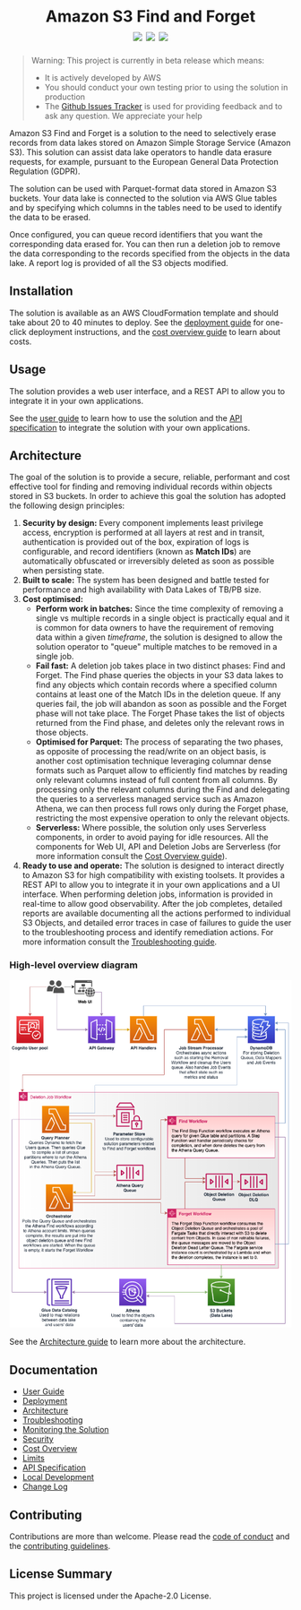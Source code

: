 <h1 align="center">
    Amazon S3 Find and Forget
    <br>
    <img src="https://img.shields.io/github/v/release/awslabs/amazon-s3-find-and-forget?include_prereleases"> 
    <img src="https://github.com/awslabs/amazon-s3-find-and-forget/workflows/Unit%20Tests/badge.svg"> 
    <img src="https://codecov.io/gh/awslabs/amazon-s3-find-and-forget/branch/master/graph/badge.svg">
</h1>

> Warning: This project is currently in beta release which means:
>
> - It is actively developed by AWS
> - You should conduct your own testing prior to using the solution in
>   production
> - The
>   [Github Issues Tracker](https://github.com/awslabs/amazon-s3-find-and-forget/issues)
>   is used for providing feedback and to ask any question. We appreciate your
>   help

Amazon S3 Find and Forget is a solution to the need to selectively erase records
from data lakes stored on Amazon Simple Storage Service (Amazon S3). This
solution can assist data lake operators to handle data erasure requests, for
example, pursuant to the European General Data Protection Regulation (GDPR).

The solution can be used with Parquet-format data stored in Amazon S3 buckets.
Your data lake is connected to the solution via AWS Glue tables and by
specifying which columns in the tables need to be used to identify the data to
be erased.

Once configured, you can queue record identifiers that you want the
corresponding data erased for. You can then run a deletion job to remove the
data corresponding to the records specified from the objects in the data lake. A
report log is provided of all the S3 objects modified.

## Installation

The solution is available as an AWS CloudFormation template and should take
about 20 to 40 minutes to deploy. See the
[deployment guide](docs/USER_GUIDE.md#deploying-the-solution) for one-click
deployment instructions, and the [cost overview guide](docs/COST_OVERVIEW.md) to
learn about costs.

## Usage

The solution provides a web user interface, and a REST API to allow you to
integrate it in your own applications.

See the [user guide](docs/USER_GUIDE.md) to learn how to use the solution and
the [API specification](docs/api/README.md) to integrate the solution with your
own applications.

## Architecture

The goal of the solution is to provide a secure, reliable, performant and cost
effective tool for finding and removing individual records within objects stored
in S3 buckets. In order to achieve this goal the solution has adopted the
following design principles:

1. **Security by design:** Every component implements least privilege access,
   encryption is performed at all layers at rest and in transit, authentication
   is provided out of the box, expiration of logs is configurable, and record
   identifiers (known as **Match IDs**) are automatically obfuscated or
   irreversibly deleted as soon as possible when persisting state.
2. **Built to scale:** The system has been designed and battle tested for
   performance and high availability with Data Lakes of TB/PB size.
3. **Cost optimised:**
   - **Perform work in batches:** Since the time complexity of removing a single
     vs multiple records in a single object is practically equal and it is
     common for data owners to have the requirement of removing data within a
     given _timeframe_, the solution is designed to allow the solution operator
     to "queue" multiple matches to be removed in a single job.
   - **Fail fast:** A deletion job takes place in two distinct phases: Find and
     Forget. The Find phase queries the objects in your S3 data lakes to find
     any objects which contain records where a specified column contains at
     least one of the Match IDs in the deletion queue. If any queries fail, the
     job will abandon as soon as possible and the Forget phase will not take
     place. The Forget Phase takes the list of objects returned from the Find
     phase, and deletes only the relevant rows in those objects.
   - **Optimised for Parquet:** The process of separating the two phases, as
     opposite of processing the read/write on an object basis, is another cost
     optimisation technique leveraging columnar dense formats such as Parquet
     allow to efficiently find matches by reading only relevant columns instead
     of full content from all columns. By processing only the relevant columns
     during the Find and delegating the queries to a serverless managed service
     such as Amazon Athena, we can then process full rows only during the Forget
     phase, restricting the most expensive operation to only the relevant
     objects.
   - **Serverless:** Where possible, the solution only uses Serverless
     components, in order to avoid paying for idle resources. All the components
     for Web UI, API and Deletion Jobs are Serverless (for more information
     consult the [Cost Overview guide](docs/COST_OVERVIEW.md)).
4. **Ready to use and operate:** The solution is designed to interact directly
   to Amazon S3 for high compatibility with existing toolsets. It provides a
   REST API to allow you to integrate it in your own applications and a UI
   interface. When performing deletion jobs, information is provided in
   real-time to allow good observability. After the job completes, detailed
   reports are available documenting all the actions performed to individual S3
   Objects, and detailed error traces in case of failures to guide the user to
   the troubleshooting process and identify remediation actions. For more
   information consult the [Troubleshooting guide](docs/TROUBLESHOOTING.md).

### High-level overview diagram

![Architecture Diagram](docs/images/architecture.png)

See the [Architecture guide](docs/ARCHITECTURE.md) to learn more about the
architecture.

## Documentation

- [User Guide](docs/USER_GUIDE.md)
- [Deployment](docs/USER_GUIDE.md#deploying-the-solution)
- [Architecture](docs/ARCHITECTURE.md)
- [Troubleshooting](docs/TROUBLESHOOTING.md)
- [Monitoring the Solution](docs/MONITORING.md)
- [Security](docs/SECURITY.md)
- [Cost Overview](docs/COST_OVERVIEW.md)
- [Limits](docs/LIMITS.md)
- [API Specification](docs/api/README.md)
- [Local Development](docs/LOCAL_DEVELOPMENT.md)
- [Change Log](CHANGELOG.md)

## Contributing

Contributions are more than welcome. Please read the
[code of conduct](CODE_OF_CONDUCT.md) and the
[contributing guidelines](CONTRIBUTING.md).

## License Summary

This project is licensed under the Apache-2.0 License.

